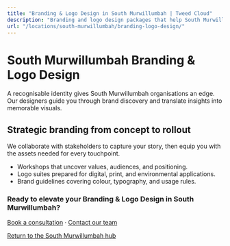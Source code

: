 ```yaml
---
title: "Branding & Logo Design in South Murwillumbah | Tweed Cloud"
description: "Branding and logo design packages that help South Murwillumbah organisations stand out."
url: "/locations/south-murwillumbah/branding-logo-design/"
---
```


# South Murwillumbah Branding & Logo Design

A recognisable identity gives South Murwillumbah organisations an edge. Our designers guide you through brand discovery and translate insights into memorable visuals.

## Strategic branding from concept to rollout

We collaborate with stakeholders to capture your story, then equip you with the assets needed for every touchpoint.

- Workshops that uncover values, audiences, and positioning.
- Logo suites prepared for digital, print, and environmental applications.
- Brand guidelines covering colour, typography, and usage rules.

### Ready to elevate your Branding & Logo Design in South Murwillumbah?

[Book a consultation](/consultation/) · [Contact our team](/contact/)

[Return to the South Murwillumbah hub](/locations/south-murwillumbah/)
